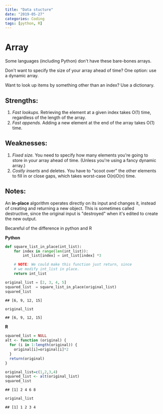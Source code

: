 ```yaml
---
title: "Data stucture"
date: "2019-05-27"
categories: Coding
tags: [python, R]
---
```


# Array

Some languages (including Python) don't have these bare-bones arrays.

Don't want to specify the size of your array ahead of time? One option: use a dynamic array.

Want to look up items by something other than an index? Use a dictionary.

## Strengths:

1. *Fast lookups.* Retrieving the element at a given index takes O(1) time, regardless of the length of the array.
2. *Fast appends.* Adding a new element at the end of the array takes O(1) time.

## Weaknesses:

1. *Fixed size.* You need to specify how many elements you're going to store in your array ahead of time. (Unless you're using a fancy dynamic array.)
2. *Costly inserts* and deletes. You have to "scoot over" the other elements to fill in or close gaps, which takes worst-case O(n)O(n) time.

## Notes:

An **in-place** algorithm operates directly on its input and changes it, instead of creating and returning a new object. This is sometimes called destructive, since the original input is "destroyed" when it's edited to create the new output.

Becareful of the difference in python and R

**Python**


```python
def square_list_in_place(int_list):
    for index in range(len(int_list)):
        int_list[index] = int_list[index] *3

    # NOTE: We could make this function just return, since
    # we modify int_list in place.
    return int_list

original_list = [2, 3, 4, 5]
squared_list  = square_list_in_place(original_list)
squared_list
```

```
## [6, 9, 12, 15]
```

```python
original_list
```

```
## [6, 9, 12, 15]
```

**R**


```r
squared_list = NULL
alt <- function (original) {
  for (i in 1:length(original)) {
    original[i]=original[i]*2
  }
  return(original)
}

original_list=c(1,2,3,4)
squared_list <- alt(original_list)
squared_list
```

```
## [1] 2 4 6 8
```

```r
original_list
```

```
## [1] 1 2 3 4
```
